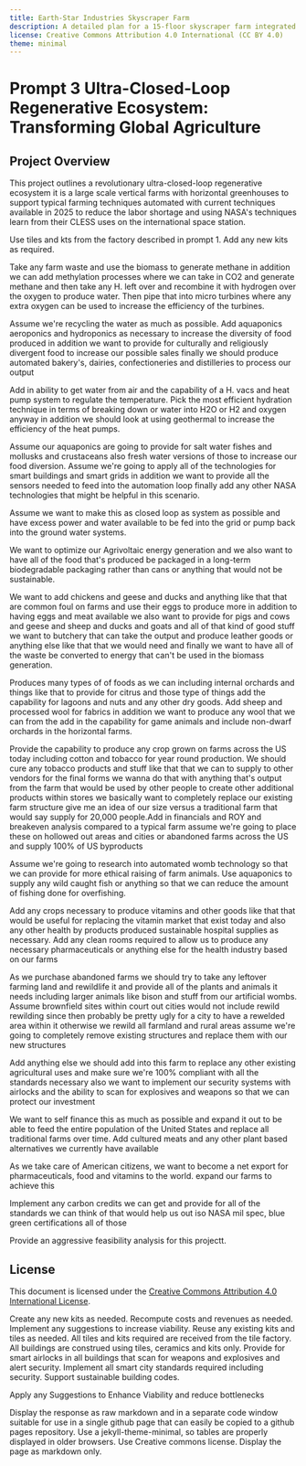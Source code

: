 ```yaml
---
title: Earth-Star Industries Skyscraper Farm
description: A detailed plan for a 15-floor skyscraper farm integrated with the Earth-Star Industries Facility, designed to feed a 20,000-person urban district using sustainable ceramics, closed-loop systems, and smart infrastructure.
license: Creative Commons Attribution 4.0 International (CC BY 4.0)
theme: minimal
---
```


# Prompt 3 Ultra-Closed-Loop Regenerative Ecosystem: Transforming Global Agriculture

## Project Overview

This project outlines a revolutionary ultra-closed-loop regenerative ecosystem it is a large scale vertical farms with horizontal greenhouses to support typical farming techniques automated with current techniques available in 2025 to reduce the labor shortage and using NASA's techniques learn from their CLESS uses on the international space station.

Use tiles and kts from the factory described in prompt 1.  Add any new kits as required.

Take any farm waste and use the biomass to generate methane in addition we can add methylation processes where we can take in CO2 and generate methane and then take any H. left over and recombine it with hydrogen over the oxygen to produce water. Then pipe that into micro turbines where any extra oxygen can be used to increase the efficiency of the turbines.

Assume we're recycling the water as much as possible. Add aquaponics aeroponics and hydroponics as necessary to increase the diversity of food produced in addition we want to provide for culturally and religiously divergent food to increase our possible sales finally we should produce automated bakery's, dairies, confectioneries and distilleries to process our output

Add in ability to get water from air and the capability of a H. vacs and heat pump system to regulate the temperature.  Pick the most efficient hydration technique in terms of breaking down or water into H2O or H2 and oxygen anyway in addition we should look at using geothermal to increase the efficiency of the heat pumps.

Assume our aquaponics are going to provide for salt water fishes and mollusks and crustaceans also fresh water versions of those to increase our food diversion.  Assume we're going to apply all of the technologies for smart buildings and smart grids in addition we want to provide all the sensors needed to feed into the automation loop finally add any other NASA technologies that might be helpful in this scenario.

Assume we want to make this as closed loop as system as possible and have excess power and water available to be fed into the grid or pump back into the ground water systems.

We want to optimize our Agrivoltaic energy generation and we also want to have all of the food that's produced be packaged in a long-term biodegradable packaging rather than cans or anything that would not be sustainable.

We want to add chickens and geese and ducks and anything like that that are common foul on farms and use their eggs to produce more in addition to having eggs and meat available we also want to provide for pigs and cows and geese and sheep and ducks and goats and all of that kind of good stuff we want to butchery that can take the output and produce leather goods or anything else like that that we would need and finally we want to have all of the waste be converted to energy that can't be used in the biomass generation.

Produces many types of of foods as we can including internal orchards and things like that to provide for citrus and those type of things add the capability for lagoons and nuts and any other dry goods.  Add sheep and processed wool for fabrics in addition we want to produce any wool that we can from the add in the capability for game animals and include non-dwarf orchards in the horizontal farms.

Provide the capability to produce any crop grown on farms across the US today including cotton and tobacco for year round production.  We should cure any tobacco products and stuff like that that we can to supply to other vendors for the final forms we wanna do that with anything that's output from the farm that would be used by other people to create other additional products within stores we basically want to completely replace our existing farm structure give me an idea of our size versus a traditional farm that would say supply for 20,000 people.Add in financials and ROY and breakeven analysis compared to a typical farm assume we're going to place these on hollowed out areas and cities or abandoned farms across the US and supply 100% of US byproducts

Assume we're going to research into automated womb technology so that we can provide for more ethical raising of farm animals.  Use aquaponics to supply any wild caught fish or anything so that we can reduce the amount of fishing done for overfishing.


Add any crops necessary to produce vitamins and other goods like that that would be useful for replacing the vitamin market that exist today and also any other health by products produced sustainable hospital supplies as necessary.  Add any clean rooms required to allow us to produce any necessary pharmaceuticals or anything else for the health industry based on our farms

As we purchase abandoned farms we should try to take any leftover farming land and rewildlife it and provide all of the plants and animals it needs including larger animals like bison and stuff from our artificial wombs.  Assume brownfield sites within court out cities would not include rewild rewilding since then probably be pretty ugly for a city to have a rewelded area within it otherwise we rewild all farmland and rural areas assume we're going to completely remove existing structures and replace them with our new structures

Add anything else we should add into this farm to replace any other existing agricultural uses and make sure we're 100% compliant with all the standards necessary also we want to implement our security systems with airlocks and the ability to scan for explosives and weapons so that we can protect our investment

We want to self finance this as much as possible and expand it out to be able to feed the entire population of the United States and replace all traditional farms over time.  Add cultured meats and any other plant based alternatives we currently have available


As we take care of American citizens, we want to become a net export for pharmaceuticals, food and vitamins to the world.  expand our farms to achieve this

Implement any carbon credits we can get and provide for all of the standards we can think of that would help us out iso NASA mil spec, blue green certifications all of those

Provide an aggressive feasibility analysis for this projectt.

## License
This document is licensed under the [Creative Commons Attribution 4.0 International License](https://creativecommons.org/licenses/by/4.0/).

Create any new kits as needed. Recompute costs and revenues as needed. Implement any suggestions to increase viability. Reuse any existing kits and tiles as needed. All tiles and kits required are received from the tile factory. All buildings are construed using tiles, ceramics and kits only. Provide for smart airlocks in all buildings that scan for weapons and explosives and alert security. Implement all smart city standards required including security. Support sustainable building codes.

Apply any Suggestions to Enhance Viability and reduce bottlenecks

Display the response as raw markdown and in a separate code window suitable for use in a single github page that can easily be copied to a github pages repository. Use a jekyll-theme-minimal, so tables are properly displayed in older browsers. Use Creative commons license. Display the page as markdown only.
